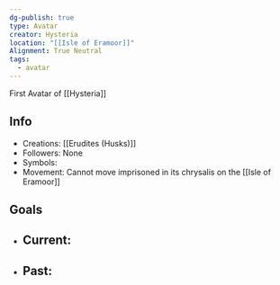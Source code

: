 ```yaml
---
dg-publish: true
type: Avatar
creator: Hysteria
location: "[[Isle of Eramoor]]"
Alignment: True Neutral
tags:
  - avatar
---
```

First Avatar of [[Hysteria]]
## Info
- Creations: [[Erudites (Husks)]]
- Followers: None
- Symbols: 
- Movement: Cannot move imprisoned in its chrysalis on the [[Isle of Eramoor]]

## Goals
- Current:
	- 
- Past:
	- 